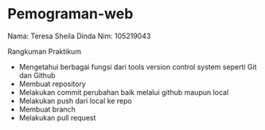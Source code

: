 # Pemograman-web

Nama: Teresa Sheila Dinda
Nim: 105219043

Rangkuman Praktikum
- Mengetahui berbagai fungsi dari tools version control system seperti Git dan Github
- Membuat repository
- Melakukan commit perubahan baik melalui github maupun local
- Melakukan push dari local ke repo
- Membuat branch
- Melakukan pull request
